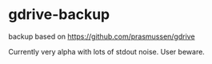 # gdrive-backup
backup based on https://github.com/prasmussen/gdrive

Currently very alpha with lots of stdout noise. User beware.
